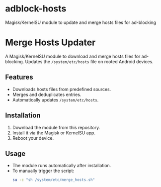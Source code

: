 # adblock-hosts
Magisk/KernelSU module to update and merge hosts files for ad-blocking
# Merge Hosts Updater
A Magisk/KernelSU module to download and merge hosts files for ad-blocking. Updates the `/system/etc/hosts` file on rooted Android devices.

## Features
- Downloads hosts files from predefined sources.
- Merges and deduplicates entries.
- Automatically updates `/system/etc/hosts`.

## Installation
1. Download the module from this repository.
2. Install it via the Magisk or KernelSU app.
3. Reboot your device.

## Usage
- The module runs automatically after installation.
- To manually trigger the script:
  ```bash
  su -c "sh /system/etc/merge_hosts.sh"
